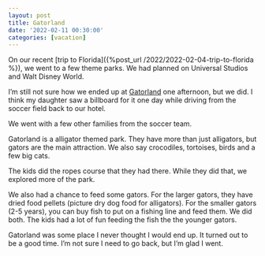 ```yaml
---
layout: post
title: Gatorland
date: '2022-02-11 00:30:00'
categories: [vacation]
---
```


On our recent [trip to Florida]({%post_url /2022/2022-02-04-trip-to-florida %}), we went to a few theme parks. We had planned on Universal Studios and Walt Disney World.

I’m still not sure how we ended up at [Gatorland](https://www.gatorland.com/) one afternoon, but we did. I think my daughter saw a billboard for it one day while driving from the soccer field back to our hotel.

We went with a few other families from the soccer team.

Gatorland is a alligator themed park. They have more than just alligators, but gators are the main attraction. We also say crocodiles, tortoises, birds and a few big cats.

The kids did the ropes course that they had there. While they did that, we explored more of the park.

We also had a chance to feed some gators. For the larger gators, they have dried food pellets (picture dry dog food for alligators). For the smaller gators (2-5 years), you can buy fish to put on a fishing line and feed them. We did both. The kids had a lot of fun feeding the fish the the younger gators.

Gatorland was some place I never thought I would end up. It turned out to be a good time. I’m not sure I need to go back, but I’m glad I went.

